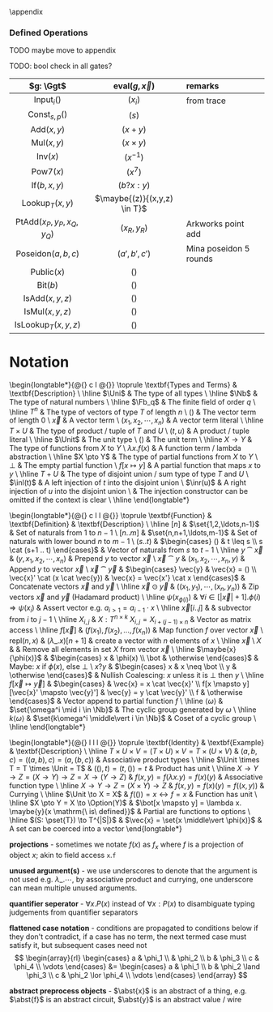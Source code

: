 
\appendix


### Defined Operations

TODO maybe move to appendix

TODO: bool check in all gates?

| $g: \Ggt$                | $\text{eval}(g, \vec{x})$     | remarks                 |
|:-------------------------:|:-----------------------------:|:------------------------|
| Input$_i()$               | $(x_i)$                       | from trace              |
| Const$_{s,p}()$           | $(s)$                         |                         |
| Add$(x,y)$                | $(x+y)$                       |                         |
| Mul$(x,y)$                | $(x \times y)$                |                         |
| Inv$(x)$                  | $(x^{-1})$                    |                         |
| Pow7$(x)$                 | $(x^7)$                       |                         |
| If$(b,x,y)$               | $(b ? x : y)$                 |                         |
| Lookup$_T(x,y)$           | $\maybe{(z)}{(x,y,z) \in T}$  |                         |
| PtAdd$(x_P,y_P,x_Q,y_Q)$  | $(x_R, y_R)$                  | Arkworks point add      |
| Poseidon$(a,b,c)$         | $(a',b',c')$                  | Mina poseidon 5 rounds  |
| Public$(x)$               | $()$                          |                         |
| Bit$(b)$                  | $()$                          |                         |
| IsAdd$(x,y,z)$            | $()$                          |                         |
| IsMul$(x,y,z)$            | $()$                          |                         |
| IsLookup$_T(x,y,z)$       | $()$                          |                         |

# Notation

\begin{longtable*}{@{} c l @{}}
\toprule
\textbf{Types and Terms} & \textbf{Description} \\
\hline
$\Uni$ & The type of all types \\
\hline
$\Nb$ & The type of natural numbers \\
\hline
$\Fb_q$ & The finite field of order $q$ \\
\hline
$T^n$ & The type of vectors of type $T$ of length $n$ \\
$()$ & The vector term of length $0$ \\
$\vec{x}$ & A vector term \\
$(x_1, x_2, \cdots, x_n)$ & A vector term literal \\
\hline
$T \times U$ & The type of product / tuple of $T$ and $U$ \\
$(t, u)$ & A product / tuple literal \\
\hline
$\Unit$ & The unit type \\
$()$ & The unit term \\
\hline
$X \to Y$ & The type of functions from $X$ to $Y$ \\
$\lambda x. f(x)$ & A function term / lambda abstraction \\
\hline
$X \pto Y$ & The type of partial functions from $X$ to $Y$ \\
$\bot$ & The empty partial function \\
$f[x \mapsto y]$ & A partial function that maps $x$ to $y$ \\
\hline
$T + U$ & The type of disjoint union / sum type of type $T$ and $U$ \\
$\inl(t)$ & A left injection of $t$ into the disjoint union \\
$\inr(u)$ & A right injection of $u$ into the disjoint union \\
 & The injection constructor can be omitted if the context is clear \\
\hline
\end{longtable*}


\begin{longtable*}{@{} c l l @{}}
\toprule
\textbf{Function} & \textbf{Definition} & \textbf{Description} \\
\hline
$[n]$ & $\set{1,2,\ldots,n-1}$ & Set of naturals from $1$ to $n-1$ \\
$[n..m]$ & $\set{n,n+1,\ldots,m-1}$ & Set of naturals with lower bound $n$ to $m-1$ \\
$(s..t)$ & $\begin{cases} () & t \leq s \\ s \cat (s+1 .. t) \end{cases}$ & Vector of naturals from $s$ to $t-1$ \\
\hline
$y \cat \vec{x}$ & $(y, x_1, x_2, \cdots, x_n)$ & Prepend $y$ to vector $\vec{x}$ \\
$\vec{x} \cat y$ & $(x_1, x_2, \cdots, x_n, y)$ & Append $y$ to vector $\vec{x}$ \\
$\vec{x} \cat \vec{y}$ & $\begin{cases} \vec{y} & \vec{x} = () \\ \vec{x}' \cat (x \cat \vec{y}) & \vec{x} = \vec{x'} \cat x \end{cases}$ & Concatenate vectors $\vec{x}$ and $\vec{y}$ \\
\hline
$\vec{x} \odot \vec{y}$ & $((x_1,y_1),\cdots,(x_n,y_n))$ & Zip vectors $\vec{x}$ and $\vec{y}$ (Hadamard product) \\
\hline
$\psi(x_{\phi(i)})$ & $\forall i \in [|\vec{x}|+1]. \phi(i) \Rightarrow \psi(x_i)$ & Assert vector e.g. $a_{i>1} = a_{i-1} \cdot x$ \\
\hline
$\vec{x}[i..j]$ & & subvector from $i$ to $j-1$ \\
\hline
$X_{i,j}$ & $X: T^{n\times k}\ X_{i,j} = X_{i + (j-1) \times n}$ & Vector as matrix access \\
\hline
$f[\vec{x}]$ & $(f(x_1), f(x_2), \ldots, f(x_n))$ & Map function $f$ over vector $\vec{x}$ \\
$\text{repl}(n,x)$ & $(\lambda\_. x)[n+1]$ & create a vector with $n$ elements of $x$ \\
\hline
$\vec{x} \setminus X$ &  & Remove all elements in set $X$ from vector $\vec{x}$ \\
\hline
$\maybe{x}{\phi(x)}$ & $\begin{cases} x & \phi(x) \\ \bot & \otherwise \end{cases}$ & Maybe: $x$ if $\phi(x)$, else $\bot$ \\
$x ? y$ & $\begin{cases} x & x \neq \bot \\ y & \otherwise \end{cases}$ & Nullish Coalescing: $x$ unless it is $\bot$ then $y$ \\
\hline
$f[\vec{x} \mapsto \vec{y}]$ & $\begin{cases} & \vec{x} = x \cat \vec{x}' \\ f[x \mapsto y][\vec{x}' \mapsto \vec{y}'] & \vec{y} = y \cat \vec{y}' \\ f & \otherwise \end{cases}$ & Vector append to partial function $f$ \\
\hline
$\langle \omega \rangle$ & $\set{\omega^i \mid i \in \Nb}$ & The cyclic group generated by $\omega$ \\
\hline
$k\langle \omega \rangle$ & $\set{k\omega^i \middle\vert i \in \Nb}$ & Coset of a cyclic group \\
\hline
\end{longtable*}

\begin{longtable*}{@{} l l l @{}}
\toprule
\textbf{Identity} & \textbf{Example} & \textbf{Description} \\
\hline
$T \times U \times V = (T \times U) \times V = T \times (U \times V)$ & $(a, b, c) = ((a, b), c) = (a, (b, c))$ & Associative product types \\
\hline
$\Unit \times T = T \times \Unit = T$ & $((), t) = (t, ()) = t$ & Product has unit \\
\hline
$X \to Y \to Z = (X \to Y) \to Z = X \to (Y \to Z)$ & $f(x,y)=f(\lambda x.y)=f(x)(y)$ & Associative function type \\
\hline
$X \to Y \to Z = (X \times Y) \to Z$ & $f(x,y)=f(x)(y)=f((x, y))$ & Currying \\
\hline
$\Unit \to X = X$ & $f(()) = x \leftrightarrow f = x$ & Function has unit \\
\hline
$X \pto Y = X \to \Option(Y)$ & $\bot[x \mapsto y] = \lambda x. \maybe{y}{x \mathrm{\ is\ defined}}$ & Partial are functions to options \\
\hline
$(S: \pset{T}) \to T^{|S|}$ & $\vec{x} = \set{x \middle\vert \phi(x)}$ & A set can be coerced into a vector
\end{longtable*}

**projections** - sometimes we notate $f(x)$ as $f_x$ where $f$ is a projection of object $x$; akin to field access $\mathtt{x}.\mathtt{f}$

**unused argument(s)** - we use underscores to denote that the argument is not used e.g. $\lambda \_. \cdots$, by associative product and currying, one underscore can mean multiple unused arguments.

**quantifier seperator** - $\forall x. P(x)$ instead of $\forall x: P(x)$ to disambiguate typing judgements from quantifier separators

**flattened case notation** - conditions are propagated to conditions below if they don't contradict, if a case has no term, the next termed case must satisfy it, but subsequent cases need not
$$
\begin{array}{rl}
\begin{cases}
a & \phi_1 \\
 & \phi_2 \\
b & \phi_3 \\
c & \phi_4 \\
\vdots
\end{cases} &=
\begin{cases}
a & \phi_1 \\
b & \phi_2 \land \phi_3 \\
c & \phi_2 \lor \phi_4 \\
\vdots
\end{cases}
\end{array}
$$

**abstract preprocess objects** - $\abst{x}$ is an abstract of a thing, e.g. $\abst{f}$ is an abstract circuit, $\abst{y}$ is an abstract value / wire


